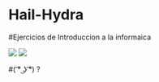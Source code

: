 # Hail-Hydra
#Ejercicios de Introduccion a la informaica

<IMG center SRC="//http://25.media.tumblr.com/98db1d3550cf512108169940c1763061/tumblr_n3qpi6vksT1qe3p9bo1_500.gif//">
<IMG center SRC="http://vignette1.wikia.nocookie.net/marvelcinematicuniverse/images/a/a9/Barbershop_HYDRA_logo.png/revision/20160331173922">

#( ͡° ͜ʖ ͡°) ?
